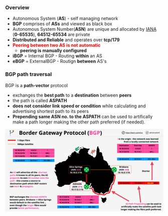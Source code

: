 ### Overview
- Autonomous System (**AS**) - self managing network
- **BGP** comprises of **ASs** and viewed as black box
- Autonomous System Number(**ASN**) are unique and allocated by [IANA](https://www.iana.org/numbers) (**0-65535**), **64512-65534** are private
- **Distributed and Reliable** and operates over **tcp/179**
- <span style="color:red;font-weight:bold">Peering between two AS is not automatic</span>
    - **peering is manually configured**
- **iBGP** = Internal BGP - Routing **within** an AS
- **eBGP** = ExternalBGP - Routign **between** AS's

### BGP path traversal

BGP is a **path-vector** protocol

- exchanges the **best path** to a **destination** between **peers**
- the path is called **ASPATH**
- **does not consider link speed or condition** while calculating and advertising shortest path to its peers
- **Prepending same ASN no. to the ASPATH** can be used to artifically make a path longer making the other path preferred (if needed).

![bgp-path-traversal](bgp-path-traversal.png)
